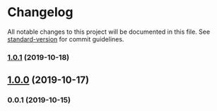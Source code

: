 # Changelog

All notable changes to this project will be documented in this file. See [standard-version](https://github.com/conventional-changelog/standard-version) for commit guidelines.

### [1.0.1](https://github.com/OvalMoney/stylelint-config-oval/compare/v1.0.0...v1.0.1) (2019-10-18)

## [1.0.0](https://github.com/OvalMoney/stylelint-config-oval/compare/v0.0.1...v1.0.0) (2019-10-17)

### 0.0.1 (2019-10-15)

